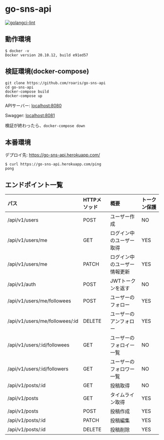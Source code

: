 # go-sns-api

[![golangci-lint](https://github.com/roaris/go-sns-api/actions/workflows/golangci-lint.yml/badge.svg)](https://github.com/roaris/go-sns-api/actions/workflows/golangci-lint.yml)

## 動作環境
```
$ docker -v
Docker version 20.10.12, build e91ed57
```

## 検証環境(docker-compose)
```
git clone https://github.com/roaris/go-sns-api
cd go-sns-api
docker-compose build
docker-compose up
```

APIサーバー: [localhost:8080](http://localhost:8080)

Swagger: [localhost:8081](http://localhost:8081)

検証が終わったら、`docker-compose down`

## 本番環境
デプロイ先: https://go-sns-api.herokuapp.com/
```
$ curl https://go-sns-api.herokuapp.com/ping
pong
```

## エンドポイント一覧
| パス | HTTPメソッド | 概要 | トークン保護
| :-- | :-- | :-- | :--
| /api/v1/users | POST | ユーザー作成 | NO
| /api/v1/users/me | GET | ログイン中のユーザー取得 | YES
| /api/v1/users/me | PATCH | ログイン中のユーザー情報更新 | YES
| /api/v1/auth | POST | JWTトークンを返す | NO
| /api/v1/users/me/followees | POST | ユーザーのフォロー | YES
| /api/v1/users/me/followees/:id | DELETE | ユーザーのアンフォロー | YES
| /api/v1/users/:id/followees | GET | ユーザーのフォロイー一覧 | NO
| /api/v1/users/:id/followers | GET | ユーザーのフォロワー一覧 | NO
| /api/v1/posts/:id | GET | 投稿取得 | NO
| /api/v1/posts | GET | タイムライン取得 | YES
| /api/v1/posts | POST | 投稿作成 | YES
| /api/v1/posts/:id | PATCH | 投稿編集 | YES
| /api/v1/posts/:id | DELETE | 投稿削除 | YES
